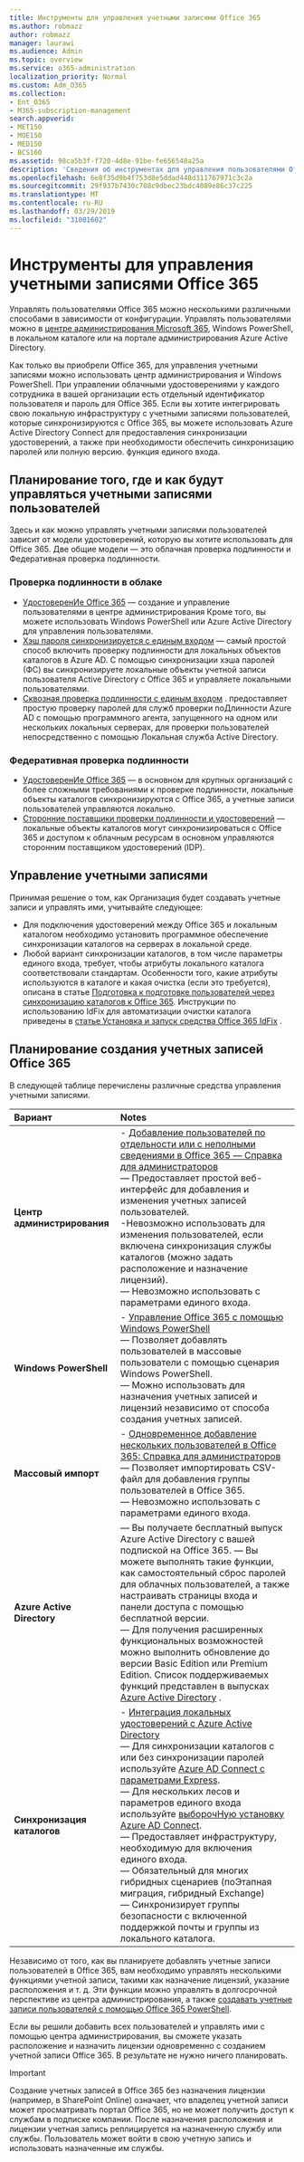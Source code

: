 ```yaml
---
title: Инструменты для управления учетными записями Office 365
ms.author: robmazz
author: robmazz
manager: laurawi
ms.audience: Admin
ms.topic: overview
ms.service: o365-administration
localization_priority: Normal
ms.custom: Adm_O365
ms.collection:
- Ent_O365
- M365-subscription-management
search.appverid:
- MET150
- MOE150
- MED150
- BCS160
ms.assetid: 98ca5b3f-f720-4d8e-91be-fe656548a25a
description: 'Сведения об инструментах для управления пользователями Office 365 и способах их использования зависит от того, как вы управляете удостоверениями пользователей. '
ms.openlocfilehash: 6e8f35d9b4f753d8e5ddad448d311767971c3c2a
ms.sourcegitcommit: 29f937b7430c708c9dbec23bdc4089e86c37c225
ms.translationtype: MT
ms.contentlocale: ru-RU
ms.lasthandoff: 03/29/2019
ms.locfileid: "31001602"
---
```

# <a name="tools-to-manage-office-365-accounts"></a>Инструменты для управления учетными записями Office 365

Управлять пользователями Office 365 можно несколькими различными способами в зависимости от конфигурации. Управлять пользователями можно в [центре администрирования Microsoft 365](https://admin.microsoft.com), Windows PowerShell, в локальном каталоге или на портале администрирования Azure Active Directory.

Как только вы приобрели Office 365, для управления учетными записями можно использовать центр администрирования и Windows PowerShell. При управлении облачными удостоверениями у каждого сотрудника в вашей организации есть отдельный идентификатор пользователя и пароль для Office 365. Если вы хотите интегрировать свою локальную инфраструктуру с учетными записями пользователей, которые синхронизируются с Office 365, вы можете использовать Azure Active Directory Connect для предоставления синхронизации удостоверений, а также при необходимости обеспечить синхронизацию паролей или полную версию. функция единого входа.
  
## <a name="plan-for-where-and-how-you-will-manage-your-user-accounts"></a>Планирование того, где и как будут управляться учетными записями пользователей

Здесь и как можно управлять учетными записями пользователей зависит от модели удостоверений, которую вы хотите использовать для Office 365. Две общие модели — это облачная проверка подлинности и Федеративная проверка подлинности.
  
### <a name="cloud-authentication"></a>Проверка подлинности в облаке

- [УдостоверенИе Office 365](about-office-365-identity.md) — создание и управление пользователями в центре администрирования Кроме того, вы можете использовать Windows PowerShell или Azure Active Directory для управления пользователями.
- [Хэш пароля синхронизируется с единым входом](about-office-365-identity.md) — самый простой способ включить проверку подлинности для локальных объектов каталогов в Azure AD. С помощью синхронизации хэша паролей (ФС) вы синхронизируете локальные объекты учетной записи пользователя Active Directory с Office 365 и управляете локальными пользователями. 
- [Сквозная проверка подлинности с единым входом](about-office-365-identity.md) . предоставляет простую проверку паролей для служб проверки поДлинности Azure AD с помощью программного агента, запущенного на одном или нескольких локальных серверах, для проверки пользователей непосредственно с помощью Локальная служба Active Directory. 

### <a name="federated-authentication"></a>Федеративная проверка подлинности

- [УдостоверенИе Office 365](about-office-365-identity.md) — в основном для крупных организаций с более сложными требованиями к проверке подлинности, локальные объекты каталогов синхронизируются с Office 365, а учетные записи пользователей управляются локально. 
- [Сторонние поставщики проверки подлинности и удостоверений](about-office-365-identity.md) — локальные объекты каталогов могут синхронизироваться с Office 365 и доступом к облачным ресурсам в основном управляются сторонним поставщиком удостоверений (IDP). 

## <a name="managing-accounts"></a>Управление учетными записями

Принимая решение о том, как Организация будет создавать учетные записи и управлять ими, учитывайте следующее:
  
- Для подключения удостоверений между Office 365 и локальным каталогом необходимо установить программное обеспечение синхронизации каталогов на серверах в локальной среде.
- Любой вариант синхронизации каталогов, в том числе параметры единого входа, требует, чтобы атрибуты локального каталога соответствовали стандартам. Особенности того, какие атрибуты используются в каталоге и какая очистка (если это требуется), описана в статье [Подготовка к подготовке пользователей через синхронизацию каталогов к Office 365](prepare-for-directory-synchronization.md). Инструкции по использованию IdFix для автоматизации очистки каталога приведены в [статье Установка и запуск средства Office 365 IdFix](install-and-run-idfix.md) . 

## <a name="plan-how-you-are-going-to-create-office-365-accounts"></a>Планирование создания учетных записей Office 365

В следующей таблице перечислены различные средства управления учетными записями.

|**Вариант**|**Notes**|
|:-----|:-----|
|**Центр администрирования** | - [Добавление пользователей по отдельности или с неполными сведениями в Office 365 — Справка для администраторов](https://support.office.com/article/1970f7d6-03b5-442f-b385-5880b9c256ec) <br> — Предоставляет простой веб-интерфейс для добавления и изменения учетных записей пользователей. <br> -Невозможно использовать для изменения пользователей, если включена синхронизация службы каталогов (можно задать расположение и назначение лицензий). <br> — Невозможно использовать с параметрами единого входа. <br> |
|**Windows PowerShell** | - [Управление Office 365 с помощью Windows PowerShell](https://go.microsoft.com/fwlink/p/?LinkId=698471) <br> — Позволяет добавлять пользователей в массовые пользователи с помощью сценария Windows PowerShell. <br> — Можно использовать для назначения учетных записей и лицензий независимо от способа создания учетных записей. <br> |
|**Массовый импорт** | - [Одновременное добавление нескольких пользователей в Office 365: Справка для администраторов](add-several-users-at-the-same-time.md) <br> — Позволяет импортировать CSV-файл для добавления группы пользователей в Office 365. <br> — Невозможно использовать с параметрами единого входа. <br> |
|**Azure Active Directory** | — Вы получаете бесплатный выпуск Azure Active Directory с вашей подпиской на Office 365. — Вы можете выполнять такие функции, как самостоятельный сброс паролей для облачных пользователей, а также настраивать страницы входа и панели доступа с помощью бесплатной версии. <br> — Для получения расширенных функциональных возможностей можно выполнить обновление до версии Basic Edition или Premium Edition. Список поддерживаемых функций представлен в выпусках [Azure Active Directory](https://go.microsoft.com/fwlink/p/?LinkId=698465) . <br> |
|**Синхронизация каталогов** | - [Интеграция локальных удостоверений с Azure Active Directory](https://go.microsoft.com/fwlink/p/?LinkID=624168) <br> — Для синхронизации каталогов с или без синхронизации паролей используйте [Azure AD Connect с параметрами Express](https://go.microsoft.com/fwlink/p/?LinkID=698537).  <br>  — Для нескольких лесов и параметров единого входа используйте [выборочНую установку Azure AD Connect](https://go.microsoft.com/fwlink/p/?LinkId=698430). <br> — Предоставляет инфраструктуру, необходимую для включения единого входа. <br> — Обязательный для многих гибридных сценариев (поЭтапная миграция, гибридный Exchange) <br> — Синхронизирует группы безопасности с включенной поддержкой почты и группы из локального каталога. <br> |

Независимо от того, как вы планируете добавлять учетные записи пользователей в Office 365, вам необходимо управлять несколькими функциями учетной записи, такими как назначение лицензий, указание расположения и т. д. Эти функции можно управлять в долгосрочной перспективе из центра администрирования, а также [создавать учетные записи пользователей с помощью Office 365 PowerShell](https://go.microsoft.com/fwlink/p/?LinkId=717083).

Если вы решили добавить всех пользователей и управлять ими с помощью центра администрирования, вы сможете указать расположение и назначить лицензии одновременно с созданием учетной записи Office 365. В результате не нужно ничего планировать.

> [!IMPORTANT]
> Создание учетных записей в Office 365 без назначения лицензии (например, в SharePoint Online) означает, что владелец учетной записи может просматривать портал Office 365, но не может получить доступ к службам в подписке компании. После назначения расположения и лицензии учетная запись реплицируется на назначенную службу или службы. Пользователь может войти в свою учетную запись и использовать назначенные им службы.